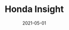 ---
title: Honda Insight
price: 60
date: 2021-05-01
tags: ["post", "featured"]
image: /assets/insight1.jpg
imageAlt: This is a test
description: Lorem ipsum dolor sit amet consectetur adipisicing elit. Perferendis accusantium sit illo neque rem omnis quaerat, nam similique vitae delectus ad magni vel quo maxime, magnam placeat. Reprehenderit, distinctio aliquam?
---